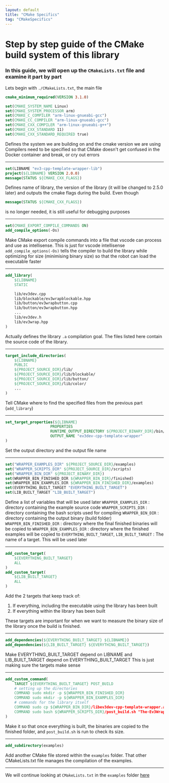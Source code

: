 ```yaml
---
layout: default
title: "CMake Specifics"
tag: "CMakeSpecifics"
---
```


# Step by step guide of the CMake build system of this library
### In this guide, we will open up the `CMakeLists.txt` file and examine it part by part
Lets begin with `./CMakeLists.txt`, the main file

```cmake
cmake_minimum_required(VERSION 3.1.0)

set(CMAKE_SYSTEM_NAME Linux)
set(CMAKE_SYSTEM_PROCESSOR arm)
set(CMAKE_C_COMPILER "arm-linux-gnueabi-gcc")
set(CMAKE_CC_COMPILER "arm-linux-gnueabi-gcc")
set(CMAKE_CXX_COMPILER "arm-linux-gnueabi-g++")
set(CMAKE_CXX_STANDARD 11)
set(CMAKE_CXX_STANDARD_REQUIRED true)
```
Defines the system we are building on and the cmake version we are using
Compilers need to be specified so that CMake doesn't get confused in the Docker container and break, or cry out errors

---
```cmake
set(LIBNAME "ev3-cpp-template-wrapper-lib")
project(${LIBNAME} VERSION 2.0.0)
message(STATUS ${CMAKE_CXX_FLAGS})
```
Defines name of library, the version of the library (it will be changed to 2.5.0 later) and outputs the cmake flags during the build. Even though
```cmake
message(STATUS ${CMAKE_CXX_FLAGS})
```
is no longer needed, it is still useful for debugging purposes

---
```cmake
set(CMAKE_EXPORT_COMPILE_COMMANDS ON)
add_compile_options(-Os)
```
Make CMake export compile commands into a file that vscode can process and use as intellisense. This is just for vscode intellisense
`add_compile_options(-Os)` tells the compiler to build the library while optimizing for size (minimising binary size) so that the robot can load the executable faster

---
```cmake
add_library(
    ${LIBNAME}
    STATIC

    lib/ev3dev.cpp
    lib/blockable/ev3wrapblockable.hpp
    lib/button/ev3wrapbutton.cpp
    lib/button/ev3wrapbutton.hpp
    ...
    lib/ev3dev.h
    lib/ev3wrap.hpp
)
```
Actually defines the library `.a` compilation goal. The files listed here contain the source code of the library.

---
```cmake
target_include_directories(
    ${LIBNAME}
    PUBLIC
    ${PROJECT_SOURCE_DIR}/lib/
    ${PROJECT_SOURCE_DIR}/lib/blockable/
    ${PROJECT_SOURCE_DIR}/lib/button/
    ${PROJECT_SOURCE_DIR}/lib/color/
    ...
)
```
Tell CMake where to find the specified files from the previous part (`add_library`)

---
```cmake
set_target_properties(${LIBNAME}
                    PROPERTIES
                    RUNTIME_OUTPUT_DIRECTORY ${PROJECT_BINARY_DIR}/bin/
                    OUTPUT_NAME "ev3dev-cpp-template-wrapper"
)
```
Set the output directory and the output file name

---
```cmake
set("WRAPPER_EXAMPLES_DIR" ${PROJECT_SOURCE_DIR}/examples)
set("WRAPPER_SCRIPTS_DIR" ${PROJECT_SOURCE_DIR}/scripts)
set("WRAPPER_BIN_DIR" ${PROJECT_BINARY_DIR})
set(WRAPPER_BIN_FINISHED_DIR ${WRAPPER_BIN_DIR}/finished)
set(WRAPPER_BIN_EXAMPLES_DIR ${WRAPPER_BIN_FINISHED_DIR}/examples)
set(EVERYTHING_BUILT_TARGET "EVERYTHING_BUILT_TARGET")
set(LIB_BUILT_TARGET "LIB_BUILT_TARGET")
```
Define a list of variables that will be used later
`WRAPPER_EXAMPLES_DIR` : directory containing the example source code
`WRAPPER_SCRIPTS_DIR` : directory containing the bash scripts used for compiling
`WRAPPER_BIN_DIR` : directory containing the output binary (build folder)
`WRAPPER_BIN_FINISHED_DIR` : directory where the final finished binaries will be copied to
`WRAPPER_BIN_EXAMPLES_DIR` : directory where the finished examples will be copied to
`EVERYTHING_BUILT_TARGET`, `LIB_BUILT_TARGET` : The name of a target. This will be used later

---
```cmake
add_custom_target(
    ${EVERYTHING_BUILT_TARGET} 
    ALL
)
add_custom_target(
    ${LIB_BUILT_TARGET}
    ALL
)
```
Add the 2 targets that keep track of:
1. If everything, including the executable using the library has been built
2. If everything within the library has been built

These targets are important for when we want to measure the binary size of the library once the build is finished.

---
```cmake
add_dependencies(${EVERYTHING_BUILT_TARGET} ${LIBNAME})
add_dependencies(${LIB_BUILT_TARGET} ${EVERYTHING_BUILT_TARGET})
```
Make EVERYTHING_BUILT_TARGET depend on LIBNAME and LIB_BUILT_TARGET depend on EVERYTHING_BUILT_TARGET This is just making sure the targets make sense

---
```cmake
add_custom_command(
    TARGET ${EVERYTHING_BUILT_TARGET} POST_BUILD
    # setting up the directories
    COMMAND sudo mkdir -p ${WRAPPER_BIN_FINISHED_DIR}
    COMMAND sudo mkdir -p ${WRAPPER_BIN_EXAMPLES_DIR}
    # commands for the library itself
    COMMAND sudo cp ${WRAPPER_BIN_DIR}/libev3dev-cpp-template-wrapper.a ${WRAPPER_BIN_FINISHED_DIR}/libev3dev-cpp-template-wrapper.a
    COMMAND sudo bash ${WRAPPER_SCRIPTS_DIR}/post_build.sh "The-Ev3Wrap-library" 500 ${WRAPPER_BIN_FINISHED_DIR}/libev3dev-cpp-template-wrapper.a 50
)
```
Make it so that once everything is built, the binaries are copied to the finished folder, and `post_build.sh` is run to check its size.

---
```cmake
add_subdirectory(examples)
```
Add another CMake file stored within the `examples` folder. That other CMakeLists.txt file manages the compilation of the examples.

---

We will continue looking at `CMakeLists.txt` in the `examples` folder [here](CMakeExamples.md)
